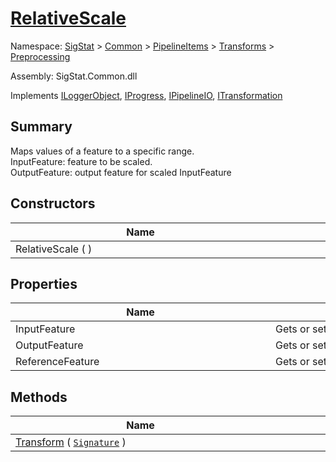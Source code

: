 # [RelativeScale](./RelativeScale.md)

Namespace: [SigStat]() > [Common](./../../../README.md) > [PipelineItems]() > [Transforms]() > [Preprocessing](./README.md)

Assembly: SigStat.Common.dll

Implements [ILoggerObject](./../../../ILoggerObject.md), [IProgress](./../../../Helpers/IProgress.md), [IPipelineIO](./../../../Pipeline/IPipelineIO.md), [ITransformation](./../../../ITransformation.md)

## Summary
Maps values of a feature to a specific range.  <br>InputFeature: feature to be scaled.<br>OutputFeature: output feature for scaled InputFeature

## Constructors

| Name | Summary | 
| --- | --- | 
| RelativeScale (  )<div style="width: 400px">| <div style="width: 400px">| <br>


## Properties

| Name | Summary | 
| --- | --- | 
| InputFeature<div style="width: 400px">| Gets or sets the input feature.<div style="width: 400px">| <br>
| OutputFeature<div style="width: 400px">| Gets or sets the output feature.<div style="width: 400px">| <br>
| ReferenceFeature<div style="width: 400px">| Gets or sets the reference feature.<div style="width: 400px">| <br>


## Methods

| Name | Summary | 
| --- | --- | 
| [Transform](./Methods/RelativeScale-100663787.md) ( [`Signature`](./../../../Signature.md) )<div style="width: 400px">| <div style="width: 400px">| <br>


